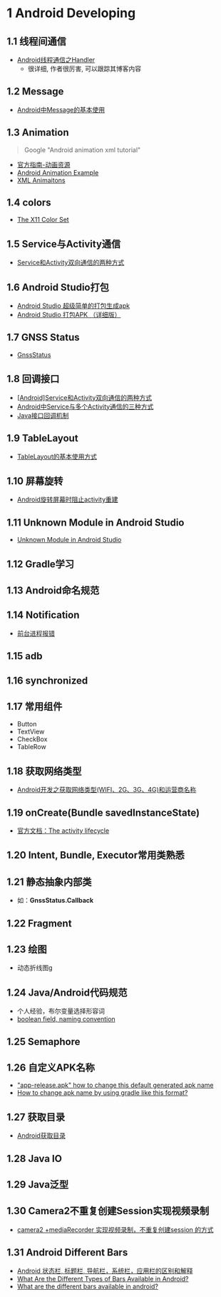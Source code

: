 # 1 Android Developing

## 1.1 线程间通信

- [Android线程通信之Handler](https://blog.csdn.net/xiao_nian/article/details/81011361?spm=1001.2014.3001.5506)
    - 很详细, 作者很厉害, 可以跟踪其博客内容
    
## 1.2 Message

- [Android中Message的基本使用](https://blog.csdn.net/weixin_43778720/article/details/88072118)

## 1.3 Animation

>
> Google "Android animation xml tutorial"
> 

- [官方指南-动画资源](https://developer.android.com/guide/topics/resources/animation-resource#Property)
- [Android Animation Example](https://www.digitalocean.com/community/tutorials/android-animation-example)
- [XML Animaitons](https://www.raywenderlich.com/books/android-animations-by-tutorials/v1.0/chapters/3-xml-animations)

## 1.4 colors

- [The X11 Color Set](http://cng.seas.rochester.edu/CNG/docs/x11color.html)

## 1.5 Service与Activity通信

- [Service和Activity双向通信的两种方式](https://github.com/gitEkko/MyApplication)

## 1.6 Android Studio打包

- [Android Studio 超级简单的打包生成apk](https://blog.csdn.net/woaichimahua/article/details/54427528)
- [Android Studio 打包APK （详细版）](https://blog.csdn.net/qq_38436214/article/details/112288954)

## 1.7 GNSS Status

- [GnssStatus](https://developer.android.com/reference/android/location/GnssStatus)

## 1.8 回调接口

- [[Android]Service和Activity双向通信的两种方式](https://blog.csdn.net/Gods_magic/article/details/84558169)
- [Android中Service与多个Activity通信的三种方式](https://www.jianshu.com/p/9885acf65405)
- [Java接口回调机制](https://www.cnblogs.com/xujian2014/p/5088072.html)

## 1.9 TableLayout

- [TableLayout的基本使用方式](https://blog.csdn.net/BASIC_DU/article/details/73441167)

## 1.10 屏幕旋转

- [Android旋转屏幕时阻止activity重建](https://blog.csdn.net/u011421608/article/details/50883665)

## 1.11 Unknown Module in Android Studio

- [Unknown Module in Android Studio](https://stackoverflow.com/questions/71769500/unknown-module-in-android-studio)

## 1.12 Gradle学习

## 1.13 Android命名规范

## 1.14 Notification

- [前台进程报错](https://blog.csdn.net/shulianghan/article/details/115529328)

## 1.15 adb

## 1.16 synchronized

## 1.17 常用组件

- Button
- TextView
- CheckBox
- TableRow

## 1.18 获取网络类型

- [Android开发之获取网络类型(WIFI、2G、3G、4G)和运营商名称](https://blog.csdn.net/qq_16240393/article/details/72628187)

## 1.19 onCreate(Bundle savedInstanceState)

- [官方文档：The activity lifecycle](https://developer.android.com/guide/components/activities/activity-lifecycle)

## 1.20 Intent, Bundle, Executor常用类熟悉

## 1.21 静态抽象内部类

- 如：**GnssStatus.Callback**

## 1.22 Fragment

## 1.23 绘图

- 动态折线图g

## 1.24 Java/Android代码规范

- 个人经验，布尔变量选择形容词
- [boolean field, naming convention](https://stackoverflow.com/questions/5322648/for-a-boolean-field-what-is-the-naming-convention-for-its-getter-setter)

## 1.25 Semaphore

## 1.26 自定义APK名称

- ["app-release.apk" how to change this default generated apk name](https://stackoverflow.com/questions/28249036/app-release-apk-how-to-change-this-default-generated-apk-name)
- [How to change apk name by using gradle like this format?](https://stackoverflow.com/questions/33775160/how-to-change-apk-name-by-using-gradle-like-this-format)

## 1.27 获取目录

- [Android获取目录](https://www.jianshu.com/p/662bd5051379)

## 1.28 Java IO

## 1.29 Java泛型

## 1.30 Camera2不重复创建Session实现视频录制

- [camera2 +mediaRecorder 实现视频录制，不重复创建session 的方式](https://blog.csdn.net/tunmengsmile/article/details/118941906)

## 1.31 Android Different Bars

- [Android 状态栏, 标题栏, 导航栏，系统栏，应用栏的区别和解释](https://blog.csdn.net/cleverGump/article/details/85602372)
- [What Are the Different Types of Bars Available in Android?](https://www.geeksforgeeks.org/what-are-the-different-types-of-bars-available-in-android/)
- [What are the different bars available in android?](https://stackoverflow.com/questions/39822787/what-are-the-different-bars-status-bar-action-bar-navigation-bar-tool-bar-et)
